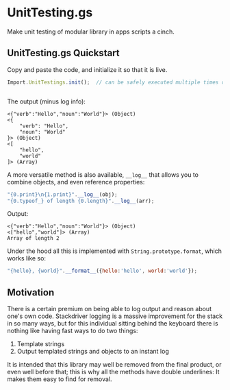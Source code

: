 # UnitTesting.gs

Make unit testing of modular library in apps scripts a cinch.

## UnitTesting.gs Quickstart

Copy and paste the code, and initialize it so that it is live.

```js
Import.UnitTestings.init();  // can be safely executed multiple times during execution



```

The output (minus log info):

```
<{"verb":"Hello","noun":"World"}> (Object)
<{
    "verb": "Hello",
    "noun": "World"
}> (Object)
<[
    "hello",
    "world"
]> (Array)
```

A more versatile method is also available, `__log__` that allows you to combine objects, and even reference properties:

```js
"{0.print}\n{1.print}".__log__(obj);
"{0.typeof_} of length {0.length}".__log__(arr);
```

Output: 

```
<{"verb":"Hello","noun":"World"}> (Object)
<["hello","world"]> (Array)
Array of length 2
```

Under the hood all this is implemented with `String.prototype.format`, which works like so:

```js
"{hello}, {world}".__format__({hello:'hello', world:'world'});
```


## Motivation

There is a certain premium on being able to log output and reason about one's own code. Stackdriver logging is a massive improvement for the stack in so many ways, but for this individual sitting behind the keyboard there is nothing like having fast ways to do two things:

1. Template strings
2. Output templated strings and objects to an instant log

It is intended that this library may well be removed from the final product, or even well before that; this is why all the methods have double underlines: It makes them easy to find for removal.

